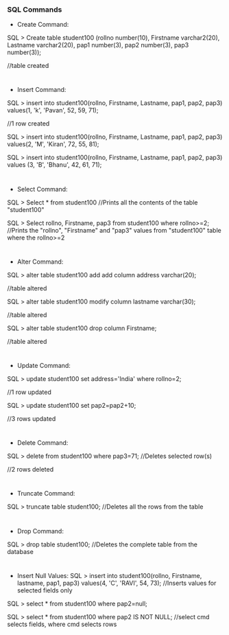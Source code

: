 ### SQL Commands ###

- Create Command:

SQL > Create table student100 (rollno number(10), Firstname varchar2(20), Lastname varchar2(20), pap1 number(3), pap2 number(3), pap3 number(3));
     
//table created



#



- Insert Command:

SQL > insert into student100(rollno, Firstname, Lastname, pap1, pap2, pap3)
          values(1, 'k', 'Pavan', 52, 59, 71);

//1 row created

SQL > insert into student100(rollno, Firstname, Lastname, pap1, pap2, pap3)
          values(2, 'M', 'Kiran', 72, 55, 81);

SQL > insert into student100(rollno, Firstname, Lastname, pap1, pap2, pap3)
          values (3, 'B', 'Bhanu', 42, 61, 71);



#



- Select Command:

SQL > Select * from student100 //Prints all the contents of the table "student100"

SQL > Select rollno, Firstname, pap3 from student100 where rollno>=2;
     //Prints the "rollno", "Firstname" and "pap3" values from "student100" table where the rollno>=2



#



- Alter Command:

SQL > alter table student100 add
                         add column address varchar(20);
     
//table altered

SQL > alter table student100 modify column lastname varchar(30);
     
//table altered

SQL > alter table student100
          drop column Firstname;
     
//table altered



#



- Update Command:

SQL > update student100
          set address='India'
          where rollno=2;
     
//1 row updated

SQL > update student100
          set pap2=pap2+10;
     
//3 rows updated



#



- Delete Command:

SQL > delete from student100
          where pap3=71;
     //Deletes selected row(s)
     
//2 rows deleted



#



- Truncate Command:

SQL > truncate table student100;
     //Deletes all the rows from the table



#



- Drop Command:

SQL > drop table student100;
     //Deletes the complete table from the database



#



- Insert Null Values:
SQL > insert into student100(rollno, Firstname, lastname, pap1, pap3)
          values(4, 'C', 'RAVI', 54, 73);
     //Inserts values for selected fields only

SQL > select * from student100
          where pap2=null;

SQL > select * from student100
          where pap2 IS NOT NULL;
     //select cmd selects fields, where cmd selects rows